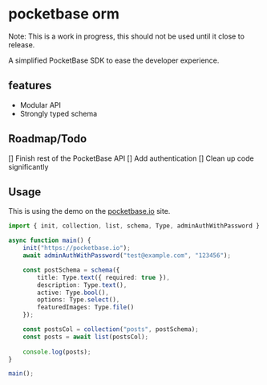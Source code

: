 # pocketbase orm

Note: This is a work in progress, this should not be used until it close to release.

A simplified PocketBase SDK to ease the developer experience.

## features

- Modular API
- Strongly typed schema

## Roadmap/Todo

[] Finish rest of the PocketBase API
[] Add authentication
[] Clean up code significantly

## Usage

This is using the demo on the [pocketbase.io](https://pocketbase.io/demo) site.

```typescript
import { init, collection, list, schema, Type, adminAuthWithPassword } from "pocketbase-orm";

async function main() {
    init("https://pocketbase.io");
    await adminAuthWithPassword("test@example.com", "123456");

    const postSchema = schema({
        title: Type.text({ required: true }),
        description: Type.text(),
        active: Type.bool(),
        options: Type.select(),
        featuredImages: Type.file()
    });

    const postsCol = collection("posts", postSchema);
    const posts = await list(postsCol);
    
    console.log(posts);
}

main();
```
